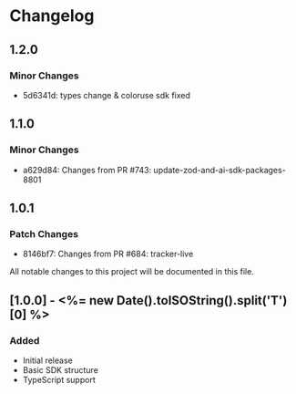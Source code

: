 # Changelog

## 1.2.0

### Minor Changes

- 5d6341d: types change & coloruse sdk fixed

## 1.1.0

### Minor Changes

- a629d84: Changes from PR #743: update-zod-and-ai-sdk-packages-8801

## 1.0.1

### Patch Changes

- 8146bf7: Changes from PR #684: tracker-live

All notable changes to this project will be documented in this file.

## [1.0.0] - <%= new Date().toISOString().split('T')[0] %>

### Added

- Initial release
- Basic SDK structure
- TypeScript support

<!-- Add your changes here using this format:

## [1.1.0] - YYYY-MM-DD

### Added
- New feature

### Changed
- Updated feature

### Fixed
- Bug fix

### Removed
- Deprecated feature
-->
